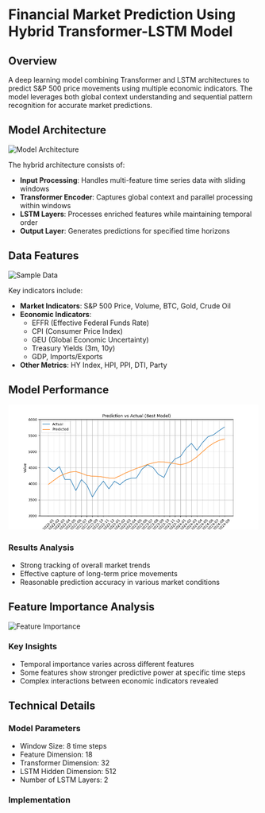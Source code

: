 # Financial Market Prediction Using Hybrid Transformer-LSTM Model

## Overview
A deep learning model combining Transformer and LSTM architectures to predict S&P 500 price movements using multiple economic indicators. The model leverages both global context understanding and sequential pattern recognition for accurate market predictions.

## Model Architecture
![Model Architecture](img/workflow.png)

The hybrid architecture consists of:
- **Input Processing**: Handles multi-feature time series data with sliding windows
- **Transformer Encoder**: Captures global context and parallel processing within windows
- **LSTM Layers**: Processes enriched features while maintaining temporal order
- **Output Layer**: Generates predictions for specified time horizons

## Data Features
![Sample Data](path/to/table_image.png)

Key indicators include:
- **Market Indicators**: S&P 500 Price, Volume, BTC, Gold, Crude Oil
- **Economic Indicators**: 
  - EFFR (Effective Federal Funds Rate)
  - CPI (Consumer Price Index)
  - GEU (Global Economic Uncertainty)
  - Treasury Yields (3m, 10y)
  - GDP, Imports/Exports
- **Other Metrics**: HY Index, HPI, PPI, DTI, Party

## Model Performance
![Prediction Results](https://github.com/Eggi111/SP500-Forecasting-via-Transformer-LSTM/blob/65cc0177b251b75c251dc380f05e6af5be9d258c/S%26P%20500%20Forecasting%20via%20Transformer-LSTM%20with%20Macroeconomic%20Data/img/Prediction.png)

### Results Analysis
- Strong tracking of overall market trends
- Effective capture of long-term price movements
- Reasonable prediction accuracy in various market conditions

## Feature Importance Analysis
![Feature Importance](path/to/heatmap_image.png)

### Key Insights
- Temporal importance varies across different features
- Some features show stronger predictive power at specific time steps
- Complex interactions between economic indicators revealed

## Technical Details

### Model Parameters
- Window Size: 8 time steps
- Feature Dimension: 18
- Transformer Dimension: 32
- LSTM Hidden Dimension: 512
- Number of LSTM Layers: 2

### Implementation
